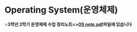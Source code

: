 # Operating System(운영체제)  
⭐️**3학년 2학기 운영체제 수업 정리노트=>[OS note.pdf](https://github.com/euichanhwang/CS_study/blob/main/operating-system/OS%20note.pdf)파일에 있습니다**